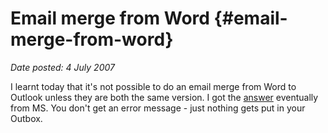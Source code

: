 # Email merge from Word {#email-merge-from-word}

_Date posted: 4 July 2007_

I learnt today that it's not possible to do an email merge from Word to Outlook unless they are both the same version. I got the [answer](http://office.microsoft.com/en-us/word/HA011464811033.aspx) eventually from MS. You don't get an error message - just nothing gets put in your Outbox.